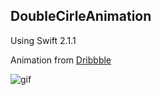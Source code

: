 ## DoubleCirleAnimation

Using Swift 2.1.1

Animation from [Dribbble](https://dribbble.com/shots/2457822-Hula-Hoop)

![gif](http://7xpl78.com1.z0.glb.clouddn.com/loader.gif)